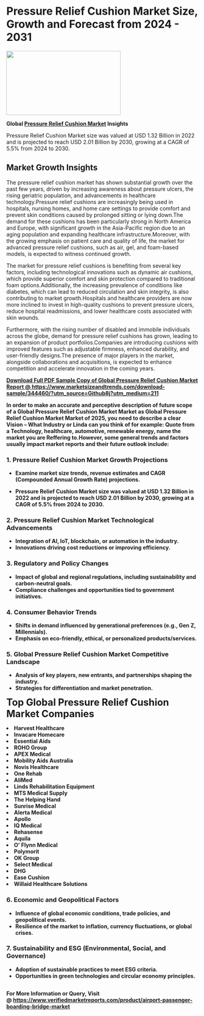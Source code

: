 <H1>Pressure Relief Cushion Market Size, Growth and Forecast from 2024 - 2031</H1><img class="aligncenter size-medium wp-image-584254" src="https://thirdeyenews.in/wp-content/uploads/2024/09/Global-Market-Research-300x168.jpeg" alt="" width="300" height="168" /><p><strong>Global&nbsp;<a href="https://www.marketsizeandtrends.com/download-sample/344460/?utm_source=Github8j?utm_medium=211">Pressure Relief Cushion Market</a> Insights</strong></p><p>Pressure Relief Cushion Market size was valued at USD 1.32 Billion in 2022 and is projected to reach USD 2.01 Billion by 2030, growing at a CAGR of 5.5% from 2024 to 2030.</p><p><h2>Market Growth Insights</h2> <p>The pressure relief cushion market has shown substantial growth over the past few years, driven by increasing awareness about pressure ulcers, the rising geriatric population, and advancements in healthcare technology.Pressure relief cushions are increasingly being used in hospitals, nursing homes, and home care settings to provide comfort and prevent skin conditions caused by prolonged sitting or lying down.The demand for these cushions has been particularly strong in North America and Europe, with significant growth in the Asia-Pacific region due to an aging population and expanding healthcare infrastructure.Moreover, with the growing emphasis on patient care and quality of life, the market for advanced pressure relief cushions, such as air, gel, and foam-based models, is expected to witness continued growth.</p> <p><strong><a href="#"></a></strong></p> <p>The market for pressure relief cushions is benefiting from several key factors, including technological innovations such as dynamic air cushions, which provide superior comfort and skin protection compared to traditional foam options.Additionally, the increasing prevalence of conditions like diabetes, which can lead to reduced circulation and skin integrity, is also contributing to market growth.Hospitals and healthcare providers are now more inclined to invest in high-quality cushions to prevent pressure ulcers, reduce hospital readmissions, and lower healthcare costs associated with skin wounds.</p> <p>Furthermore, with the rising number of disabled and immobile individuals across the globe, demand for pressure relief cushions has grown, leading to an expansion of product portfolios.Companies are introducing cushions with improved features such as adjustable firmness, enhanced durability, and user-friendly designs.The presence of major players in the market, alongside collaborations and acquisitions, is expected to enhance competition and accelerate innovation in the coming years.</p> <p><strong><a href="#"></p><p><span class=""><strong>Download Full PDF Sample Copy of Global Pressure Relief Cushion Market Report</strong> @ <a href="https://www.marketsizeandtrends.com/download-sample/344460/?utm_source=Github8j?utm_medium=211" target="_blank">https://www.marketsizeandtrends.com/download-sample/344460/?utm_source=Github8j?utm_medium=211</a></span></p><p>In order to make an accurate and perceptive description of future scope of a Global&nbsp;Pressure Relief Cushion Market Market as Global&nbsp;Pressure Relief Cushion Market Market of 2025, you need to describe a clear Vision &ndash; What Industry or Linda can you think of for example: Quote from a Technology, healthcare, automotive, renewable energy, name the market you are Reffering to.However, some general trends and factors usually impact market reports and their future outlook include:</p><h3>1.&nbsp;<strong>Pressure Relief Cushion Market Growth Projections</strong></h3><ul><li>Examine market size trends, revenue estimates and CAGR (Compounded Annual Growth Rate) projections.</li><li><p>Pressure Relief Cushion Market size was valued at USD 1.32 Billion in 2022 and is projected to reach USD 2.01 Billion by 2030, growing at a CAGR of 5.5% from 2024 to 2030.</p></li></ul><h3>2.&nbsp;<strong>Pressure Relief Cushion Market Technological Advancements</strong></h3><ul><li>Integration of AI, IoT, blockchain, or automation in the industry.</li><li>Innovations driving cost reductions or improving efficiency.</li></ul><h3>3.&nbsp;<strong>Regulatory and Policy Changes</strong></h3><ul><li>Impact of global and regional regulations, including sustainability and carbon-neutral goals.</li><li>Compliance challenges and opportunities tied to government initiatives.</li></ul><h3>4.&nbsp;<strong>Consumer Behavior Trends</strong></h3><ul><li>Shifts in demand influenced by generational preferences (e.g., Gen Z, Millennials).</li><li>Emphasis on eco-friendly, ethical, or personalized products/services.</li></ul><h3>5.&nbsp;<strong>Global Pressure Relief Cushion Market Competitive Landscape</strong></h3><ul><li>Analysis of key players, new entrants, and partnerships shaping the industry.</li><li>Strategies for differentiation and market penetration.</li></ul><p data-pm-slice="1 1 []"><span style="color: inherit; font-family: inherit; font-size: 25px;">Top Global Pressure Relief Cushion Market Companies</span></p><div class="" data-test-id=""><p><li>Harvest Healthcare</li><li> Invacare Homecare</li><li> Essential Aids</li><li> ROHO Group</li><li> APEX Medical</li><li> Mobility Aids Australia</li><li> Novis Healthcare</li><li> One Rehab</li><li> AliMed</li><li> Linds Rehabilitation Equipment</li><li> MTS Medical Supply</li><li> The Helping Hand</li><li> Sunrise Medical</li><li> Alerta Medical</li><li> Apollo</li><li> IQ Medical</li><li> Rehasense</li><li> Aquila</li><li> O' Flynn Medical</li><li> Polymorit</li><li> OK Group</li><li> Select Medical</li><li> DHG</li><li> Ease Cushion</li><li> Willaid Healthcare Solutions</li></p></div><h3>6.&nbsp;<strong>Economic and Geopolitical Factors</strong></h3><ul><li>Influence of global economic conditions, trade policies, and geopolitical events.</li><li>Resilience of the market to inflation, currency fluctuations, or global crises.</li></ul><h3>7.&nbsp;<strong>Sustainability and ESG (Environmental, Social, and Governance)</strong></h3><ul><li>Adoption of sustainable practices to meet ESG criteria.</li><li>Opportunities in green technologies and circular economy principles.</li></ul><h2><strong style="font-size: 14px;">For More Information or Query, Visit @&nbsp;</strong><a style="background-color: #ffffff; font-size: 14px;" href="https://www.marketsizeandtrends.com/report/pressure-relief-cushion-market/" target="_blank">https://www.verifiedmarketreports.com/product/airport-passenger-boarding-bridge-market</a></h2>